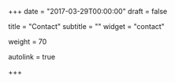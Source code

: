 +++
date = "2017-03-29T00:00:00"
draft = false

title = "Contact"
subtitle = ""
widget = "contact"

weight = 70

autolink = true

+++

